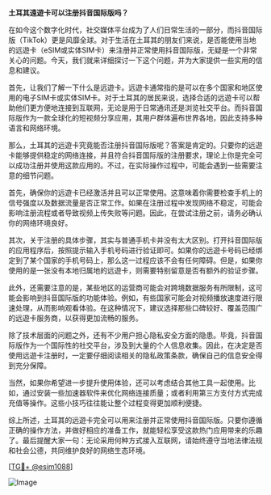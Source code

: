 **土耳其遠遊卡可以注册抖音国际版吗？**

在如今这个数字化时代，社交媒体平台成为了人们日常生活的一部分，而抖音国际版（TikTok）更是风靡全球。对于生活在土耳其的朋友们来说，是否能使用当地的远遊卡（eSIM或实体SIM卡）来注册并正常使用抖音国际版，无疑是一个非常关心的问题。今天，我们就来详细探讨一下这个问题，并为大家提供一些实用的信息和建议。

首先，让我们了解一下什么是远遊卡。远遊卡通常指的是可以在多个国家和地区使用的电子SIM卡或实体SIM卡。对于土耳其的居民来说，选择合适的远遊卡可以帮助他们更方便地连接到互联网，无论是用于日常通讯还是浏览社交平台。而抖音国际版作为一款全球化的短视频分享应用，其用户群体遍布世界各地，因此支持多种语言和网络环境。

那么，土耳其的远遊卡究竟能否注册抖音国际版呢？答案是肯定的。只要你的远遊卡能够提供稳定的网络连接，并且符合抖音国际版的注册要求，理论上你是完全可以成功注册并使用这款应用的。不过，在实际操作过程中，可能会遇到一些需要注意的细节问题。

首先，确保你的远遊卡已经激活并且可以正常使用。这意味着你需要检查手机上的信号强度以及数据流量是否正常工作。如果在注册过程中发现网络不稳定，可能会影响注册流程或者导致视频上传失败等问题。因此，在尝试注册之前，请务必确认你的网络环境良好。

其次，关于注册的具体步骤，其实与普通手机卡并没有太大区别。打开抖音国际版的应用程序后，按照提示输入手机号码进行验证即可。如果你的远遊卡号码已经绑定到了某个国家的手机号码上，那么这一过程应该不会有任何障碍。但是，如果你使用的是一张没有本地归属地的远遊卡，则需要特别留意是否有额外的验证步骤。

此外，还需要注意的是，某些地区的运营商可能会对跨境数据服务有所限制，这可能会影响到抖音国际版的功能体验。例如，有些国家可能会对视频播放速度进行限速处理，从而影响观看体验。在这种情况下，建议选择那些口碑较好、覆盖范围广的远遊卡服务商，以获得更加流畅的服务。

除了技术层面的问题之外，还有不少用户担心隐私安全方面的隐患。毕竟，抖音国际版作为一个国际性的社交平台，涉及到大量的个人信息收集。因此，在决定是否使用远遊卡注册时，一定要仔细阅读相关的隐私政策条款，确保自己的信息安全得到充分保障。

当然，如果你希望进一步提升使用体验，还可以考虑结合其他工具一起使用。比如，通过安装一些加速器软件来优化网络连接质量；或者利用第三方支付方式完成充值等操作。这些小技巧往往能让整个过程变得更加顺利便捷。

综上所述，土耳其的远遊卡完全可以用来注册并正常使用抖音国际版。只要你遵循正确的操作方法，并做好相应的准备工作，就能轻松享受这款热门应用带来的乐趣了。最后提醒大家一句：无论采用何种方式接入互联网，请始终遵守当地法律法规和社会公德，共同维护良好的网络生态环境。

[[TG💪+ @esim1088](https://t.me/s/esim1088)]

![Image](https://i.postimg.cc/4NQfJmqS/Snipaste-2025-05-13-00-14-12.png)